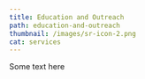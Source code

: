 ```yaml
---
title: Education and Outreach
path: education-and-outreach
thumbnail: /images/sr-icon-2.png
cat: services
---
```

Some text here
